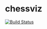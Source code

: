# chessviz
[![Build Status](https://travis-ci.com/Ant2000s/chessviz.svg?branch=master)](https://travis-ci.com/Ant2000s/chessviz)
